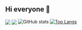 ## Hi everyone 👋
<img align="center" src="https://img.shields.io/badge/-Gmail-FF0000?logo=gmail&logoColor=white&style=for-the-badge"></img>
<img align="center" src="https://img.shields.io/badge/-Linkedin-0000FF?logo=linkedin&logoColor=white&style=for-the-badge"></img>
![GitHub stats](https://github-readme-stats.vercel.app/api?username=ArdaCenker&show_icons=true&theme=algolia ) 
[![Top Langs](https://github-readme-stats.vercel.app/api/top-langs/?username=ArdaCenker&layout=compact&show_icons=true&theme=algolia)](https://github.com/ArdaCenker/github-readme-stats)



